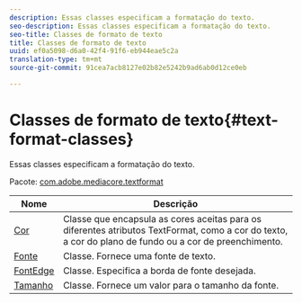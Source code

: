 ```yaml
---
description: Essas classes especificam a formatação do texto.
seo-description: Essas classes especificam a formatação do texto.
seo-title: Classes de formato de texto
title: Classes de formato de texto
uuid: ef0a5098-d6a0-42f4-91f6-eb944eae5c2a
translation-type: tm+mt
source-git-commit: 91cea7acb8127e02b82e5242b9ad6ab0d12ce0eb

---
```



# Classes de formato de texto{#text-format-classes}

Essas classes especificam a formatação do texto.

Pacote: [com.adobe.mediacore.textformat](https://help.adobe.com/en_US/primetime/api/psdk/asdoc-dhls_1.4/com/adobe/mediacore/textformat/package-detail.html)

| Nome | Descrição |
|---|---|
| [Cor](https://help.adobe.com/en_US/primetime/api/psdk/asdoc-dhls_1.4/com/adobe/mediacore/textformat/Color.html) | Classe que encapsula as cores aceitas para os diferentes atributos TextFormat, como a cor do texto, a cor do plano de fundo ou a cor de preenchimento. |
| [Fonte](https://help.adobe.com/en_US/primetime/api/psdk/asdoc-dhls_1.4/com/adobe/mediacore/textformat/Font.html) | Classe. Fornece uma fonte de texto. |
| [FontEdge](https://help.adobe.com/en_US/primetime/api/psdk/asdoc-dhls_1.4/com/adobe/mediacore/textformat/FontEdge.html) | Classe. Especifica a borda de fonte desejada. |
| [Tamanho](https://help.adobe.com/en_US/primetime/api/psdk/asdoc-dhls_1.4/com/adobe/mediacore/textformat/Size.html) | Classe. Fornece um valor para o tamanho da fonte. |


